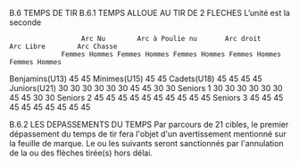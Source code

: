 B.6 TEMPS DE TIR
B.6.1 TEMPS ALLOUE AU TIR DE 2 FLECHES
L’unité est la seconde

                      Arc Nu        Arc à Poulie nu       Arc droit          Arc Libre        Arc Chasse
                 Femmes Hommes Femmes Hommes Femmes Hommes Femmes Hommes Femmes Hommes

Benjamins(U13) 45 45
Minimes(U15) 45 45
Cadets(U18) 45 45 45 45
Juniors(U21) 30 30 30 30 30 30 45 45 30 30
Seniors 1 30 30 30 30 30 30 45 45 30 30
Seniors 2 45 45 45 45 45 45 45 45 45 45
Seniors 3 45 45 45 45 45 45 45 45 45 45

B.6.2 LES DEPASSEMENTS DU TEMPS
Par parcours de 21 cibles, le premier dépassement du temps de tir fera l'objet d'un avertissement
mentionné sur la feuille de marque. Le ou les suivants seront sanctionnés par l'annulation de la ou des
flèches tirée(s) hors délai.
